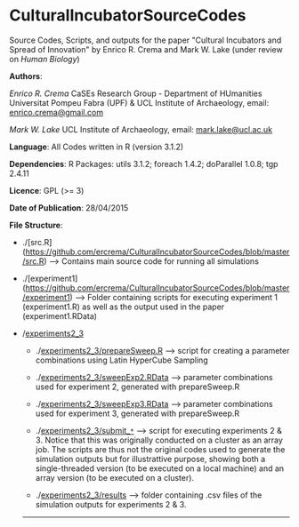# CulturalIncubatorSourceCodes
Source Codes, Scripts, and outputs for the paper "Cultural Incubators and Spread of Innovation" by Enrico R. Crema and Mark W. Lake (under review on *Human Biology*)

**Authors**:

*Enrico R. Crema*  CaSEs Research Group - Department of HUmanities Universitat Pompeu Fabra (UPF) & UCL Institute of Archaeology, email: enrico.crema@gmail.com

*Mark W. Lake* UCL Institute of Archaeology, email: mark.lake@ucl.ac.uk

**Language**:
All Codes written in R (version 3.1.2)

**Dependencies**:
R Packages: utils 3.1.2; foreach 1.4.2; doParallel 1.0.8; tgp 2.4.11

**Licence**:
GPL (>= 3)

**Date of Publication**:
28/04/2015

**File Structure**:


* ./[src.R] (https://github.com/ercrema/CulturalIncubatorSourceCodes/blob/master/src.R)  --> Contains main source code for running all simulations

* ./[experiment1] (https://github.com/ercrema/CulturalIncubatorSourceCodes/blob/master/experiment1) --> Folder containing scripts for executing experiment 1 (experiment1.R) as well as the output used in the paper (experiment1.RData)

* /[experiments2_3](https://github.com/ercrema/CulturalIncubatorSourceCodes/blob/master/experiments2_3)

   * ./[experiments2_3/prepareSweep.R](https://github.com/ercrema/CulturalIncubatorSourceCodes/blob/master/experiments2_3/prepareSweep.R)   --> script for creating a parameter combinations using Latin HyperCube Sampling
    
   * ./[experiments2_3/sweepExp2.RData](https://github.com/ercrema/CulturalIncubatorSourceCodes/blob/master/experiments2_3/sweepExp2.RData) --> parameter combinations used for experiment 2, generated with prepareSweep.R 
    
   * ./[experiments2_3/sweepExp3.RData](https://github.com/ercrema/CulturalIncubatorSourceCodes/blob/master/experiments2_3/sweepExp2.RData) --> parameter combinations used for experiment 3, generated with prepareSweep.R 
    
   * ./[experiments2_3/submit_``*``](https://github.com/ercrema/CulturalIncubatorSourceCodes/blob/master/experiments2_3) --> script for executing experiments 2 & 3. Notice that this was originally conducted on a cluster as an array job. The scripts are thus not the original codes used to generate the simulation outputs but for illustrattive purpose, showing both a single-threaded version (to be executed on a local machine) and an array version (to be executed on a cluster). 
    
   * ./[experiments2_3/results](https://github.com/ercrema/CulturalIncubatorSourceCodes/blob/master/experiments2_3/results) --> folder containing .csv files of the simulation outputs for experiments 2 & 3.
    
    
  ***
    
    
    
    

